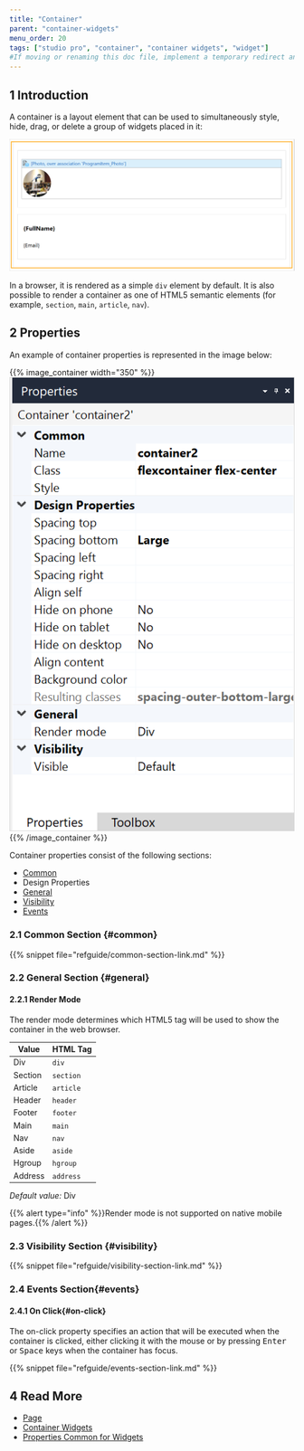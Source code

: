 ```yaml
---
title: "Container"
parent: "container-widgets"
menu_order: 20
tags: ["studio pro", "container", "container widgets", "widget"]
#If moving or renaming this doc file, implement a temporary redirect and let the respective team know they should update the URL in the product. See Mapping to Products for more details.
---
```


## 1 Introduction

A container is a layout element that can be used to simultaneously style, hide, drag, or delete a group of widgets placed in it:

![Container Example](attachments/container-widgets/container.png)

In a browser, it is rendered as a simple `div` element by default. It is also possible to render a container as one of HTML5 semantic elements (for example, `section`, `main`, `article`, `nav`).

## 2 Properties

An example of container properties is represented in the image below:

{{% image_container width="350" %}}![Container Properties](attachments/container-widgets/container-properties.png)
{{% /image_container %}}

Container properties consist of the following sections:

* [Common](#common)
* Design Properties
* [General](#general)
* [Visibility](#visibility)
* [Events](#events)

### 2.1 Common Section {#common}

{{% snippet file="refguide/common-section-link.md" %}}

### 2.2 General Section {#general}

#### 2.2.1 Render Mode

The render mode determines which HTML5 tag will be used to show the container in the web browser. 

| Value     | HTML Tag    |
| --------- | ----------- |
| Div       | `div`       |
| Section   | `section`   |
| Article   | `article`   |
| Header    | `header`    |
| Footer    | `footer`    |
| Main      | `main`      |
| Nav       | `nav`       |
| Aside     | `aside`     |
| Hgroup    | `hgroup`    |
| Address   | `address`   |

_Default value:_ Div

{{% alert type="info" %}}Render mode is not supported on native mobile pages.{{% /alert %}}

### 2.3 Visibility Section {#visibility}

{{% snippet file="refguide/visibility-section-link.md" %}}

### 2.4 Events Section{#events}	

#### 2.4.1 On Click{#on-click}	

The on-click property specifies an action that will be executed when the container is clicked, either clicking it with the mouse or by pressing <kbd>Enter</kbd> or <kbd>Space</kbd> keys when the container has focus.	

{{% snippet file="refguide/events-section-link.md" %}}	

## 4 Read More

* [Page](page)
* [Container Widgets](container-widgets)
* [Properties Common for Widgets](common-widget-properties)


